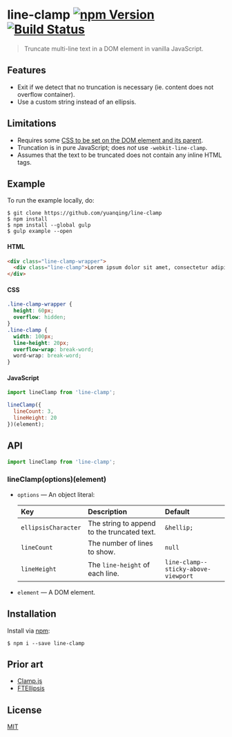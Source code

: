 # line-clamp [![npm Version](http://img.shields.io/npm/v/line-clamp.svg?style=flat)](https://www.npmjs.com/package/line-clamp) [![Build Status](https://img.shields.io/travis/yuanqing/line-clamp.svg?branch=master&style=flat)](https://travis-ci.org/yuanqing/line-clamp)

> Truncate multi-line text in a DOM element in vanilla JavaScript.

## Features

- Exit if we detect that no truncation is necessary (ie. content does not overflow container).
- Use a custom string instead of an ellipsis.

## Limitations

- Requires some [CSS to be set on the DOM element and its parent](#css).
- Truncation is in pure JavaScript; does *not* use `-webkit-line-clamp`.
- Assumes that the text to be truncated does not contain any inline HTML tags.

## Example

To run the example locally, do:

```
$ git clone https://github.com/yuanqing/line-clamp
$ npm install
$ npm install --global gulp
$ gulp example --open
```

#### HTML

```html
<div class="line-clamp-wrapper">
  <div class="line-clamp">Lorem ipsum dolor sit amet, consectetur adipiscing elit.</div>
</div>
```

#### CSS

```css
.line-clamp-wrapper {
  height: 60px;
  overflow: hidden;
}
.line-clamp {
  width: 100px;
  line-height: 20px;
  overflow-wrap: break-word;
  word-wrap: break-word;
}
```

#### JavaScript

```js
import lineClamp from 'line-clamp';

lineClamp({
  lineCount: 3,
  lineHeight: 20
})(element);
```

## API

```js
import lineClamp from 'line-clamp';
```

### lineClamp(options)(element)

- `options` &mdash; An object literal:

  Key | Description | Default
  :--|:--|:--
  `ellipsisCharacter` | The string to append to the truncated text. | `&hellip;`
  `lineCount` | The number of lines to show. | `null`
  `lineHeight` | The `line-height` of each line. | `line-clamp--sticky-above-viewport`

- `element` &mdash; A DOM element.

## Installation

Install via [npm](https://npmjs.com):

```
$ npm i --save line-clamp
```

## Prior art

- [Clamp.js](https://github.com/josephschmitt/Clamp.js)
- [FTEllipsis](https://github.com/ftlabs/ftellipsis)

## License

[MIT](LICENSE.md)
